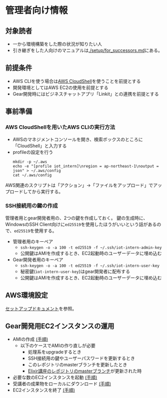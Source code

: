 # 管理者向け情報

## 対象読者

- 一から環境構築をした際の状況が知りたい人
- 引き継ぎをした人向けのマニュアルは[./setup/for_successors.md](./setup/for_successors.md)にある。

## 前提条件

- AWS CLIを使う場合は[AWS CloudShell](https://aws.amazon.com/jp/cloudshell/)を使うことを前提とする
- 開発環境としてはAWS EC2の使用を前提とする
- Gear開発時にはビジネスチャットアプリ「Linkit」との連携を前提とする

## 事前準備

### AWS CloudShellを用いたAWS CLIの実行方法

- AWSのマネジメントコンソールを開き、検索ボックスのところに「CloudShell」と入力する
- profileの設定を行う
  ```
  mkdir -p ~/.aws
  echo -e "[profile iot_intern]\nregion = ap-northeast-1\noutput = json" > ~/.aws/config
  cat ~/.aws/config
  ```

AWS関連のスクリプトは「アクション」→「ファイルをアップロード」でアップロードしてから実行する。

### SSH接続用の鍵の作成

管理者用とgear開発者用の、2つの鍵を作成しておく。
鍵の生成時に、WindowsのSSH Client向けに`ed25519`を使用したほうがいいという話があるので、`ed25519`を使用する。

- 管理者用のキーペア
  - `ssh-keygen -o -a 100 -t ed25519 -f ~/.ssh/iot-intern-admin-key`
  - 公開鍵はAMIを作成するとき、EC2起動時のユーザーデータに埋め込む
- Gear開発者用のキーペア
  - `ssh-keygen -o -a 100 -t ed25519 -f ~/.ssh/iot-intern-user-key`
  - 秘密鍵(`iot-intern-user-key`)はgear開発者に配布する
  - 公開鍵はAMIを作成するとき、EC2起動時のユーザーデータに埋め込む

## AWS環境設定

[セットアップドキュメント](./setup/aws.md)を参照。

## Gear開発用EC2インスタンスの運用

- AMIの作成 [(手順)](./operation/create_ami.md)
  - 以下のケースでAMIの作り直しが必要
    - 処理系をupgradeするとき
    - SSH接続用の鍵やユーザーパスワードを更新するとき
    - このレポジトリのmasterブランチを更新したとき
    - [Elixir講座のレポジトリのmasterブランチ](https://github.com/Fumipo-Theta/elixir-training)が更新された時
- 必要な数のEC2インスタンスを起動 [(手順)](./operation/launch_instances_for_intern.md)
- 受講者の成果物をローカルにダウンロード [(手順)](./operation/download_work_of_participants.md)
- EC2インスタンスを終了 [(手順)](./operation/terminate_instances_for_intern.md)
